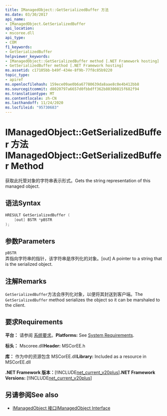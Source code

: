 ```yaml
---
title: IManagedObject::GetSerializedBuffer 方法
ms.date: 03/30/2017
api_name:
- IManagedObject.GetSerializedBuffer
api_location:
- mscoree.dll
api_type:
- COM
f1_keywords:
- GetSerializedBuffer
helpviewer_keywords:
- IManagedObject::GetSerializedBuffer method [.NET Framework hosting]
- GetSerializedBuffer method [.NET Framework hosting]
ms.assetid: c17105bb-b49f-434e-8f9b-77f8c85b9220
topic_type:
- apiref
ms.openlocfilehash: 159ece09ae0b6a67780639da8aae8c0e4b412bb8
ms.sourcegitcommit: d8020797a6657d0fbbdff362b80300815f682f94
ms.translationtype: MT
ms.contentlocale: zh-CN
ms.lasthandoff: 11/24/2020
ms.locfileid: "95730683"
---
```

# <a name="imanagedobjectgetserializedbuffer-method"></a><span data-ttu-id="e0dbc-102">IManagedObject::GetSerializedBuffer 方法</span><span class="sxs-lookup"><span data-stu-id="e0dbc-102">IManagedObject::GetSerializedBuffer Method</span></span>

<span data-ttu-id="e0dbc-103">获取此托管对象的字符串表示形式。</span><span class="sxs-lookup"><span data-stu-id="e0dbc-103">Gets the string representation of this managed object.</span></span>  
  
## <a name="syntax"></a><span data-ttu-id="e0dbc-104">语法</span><span class="sxs-lookup"><span data-stu-id="e0dbc-104">Syntax</span></span>  
  
```cpp  
HRESULT GetSerializedBuffer (  
    [out] BSTR *pBSTR  
);  
```  
  
## <a name="parameters"></a><span data-ttu-id="e0dbc-105">参数</span><span class="sxs-lookup"><span data-stu-id="e0dbc-105">Parameters</span></span>  

 `pBSTR`  
 <span data-ttu-id="e0dbc-106">弄指向字符串的指针，该字符串是序列化的对象。</span><span class="sxs-lookup"><span data-stu-id="e0dbc-106">[out] A pointer to a string that is the serialized object.</span></span>  
  
## <a name="remarks"></a><span data-ttu-id="e0dbc-107">注解</span><span class="sxs-lookup"><span data-stu-id="e0dbc-107">Remarks</span></span>  

 <span data-ttu-id="e0dbc-108">`GetSerializedBuffer`方法会序列化对象，以便将其封送到客户端。</span><span class="sxs-lookup"><span data-stu-id="e0dbc-108">The `GetSerializedBuffer` method serializes the object so it can be marshaled to the client.</span></span>  
  
## <a name="requirements"></a><span data-ttu-id="e0dbc-109">要求</span><span class="sxs-lookup"><span data-stu-id="e0dbc-109">Requirements</span></span>  

 <span data-ttu-id="e0dbc-110">**平台：** 请参阅 [系统要求](../../get-started/system-requirements.md)。</span><span class="sxs-lookup"><span data-stu-id="e0dbc-110">**Platforms:** See [System Requirements](../../get-started/system-requirements.md).</span></span>  
  
 <span data-ttu-id="e0dbc-111">**标头：** Mscoree.dll</span><span class="sxs-lookup"><span data-stu-id="e0dbc-111">**Header:** MSCorEE.h</span></span>  
  
 <span data-ttu-id="e0dbc-112">**库：** 作为中的资源包含 MSCorEE.dll</span><span class="sxs-lookup"><span data-stu-id="e0dbc-112">**Library:** Included as a resource in MSCorEE.dll</span></span>  
  
 <span data-ttu-id="e0dbc-113">**.NET Framework 版本：**[!INCLUDE[net_current_v20plus](../../../../includes/net-current-v20plus-md.md)]</span><span class="sxs-lookup"><span data-stu-id="e0dbc-113">**.NET Framework Versions:** [!INCLUDE[net_current_v20plus](../../../../includes/net-current-v20plus-md.md)]</span></span>  
  
## <a name="see-also"></a><span data-ttu-id="e0dbc-114">另请参阅</span><span class="sxs-lookup"><span data-stu-id="e0dbc-114">See also</span></span>

- [<span data-ttu-id="e0dbc-115">IManagedObject 接口</span><span class="sxs-lookup"><span data-stu-id="e0dbc-115">IManagedObject Interface</span></span>](imanagedobject-interface.md)
